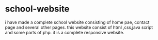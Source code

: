 # school-website
i have made a complete school website consisting of home pae, contact page and several other pages.
this website consist of html ,css,java script and some parts of php.
it is a complete responsive website.
